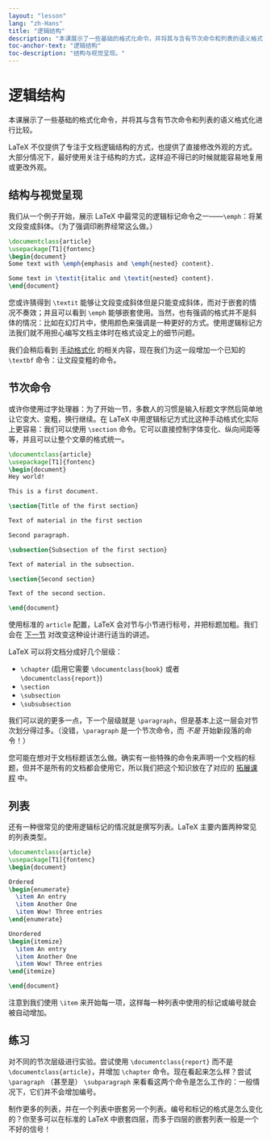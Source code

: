 ```yaml
---
layout: "lesson"
lang: "zh-Hans"
title: "逻辑结构"
description: "本课展示了一些基础的格式化命令，并将其与含有节次命令和列表的语义格式化进行比较。"
toc-anchor-text: "逻辑结构"
toc-description: "结构与视觉呈现。"
---
```


# 逻辑结构

<span
  class="summary">本课展示了一些基础的格式化命令，并将其与含有节次命令和列表的语义格式化进行比较。</span>

LaTeX 不仅提供了专注于文档逻辑结构的方式，也提供了直接修改外观的方式。大部分情况下，最好使用关注于结构的方式，这样迫不得已的时候就能容易地复用或更改外观。

## 结构与视觉呈现

我们从一个例子开始，展示 LaTeX 中最常见的逻辑标记命令之一——`\emph`：将某文段变成斜体。（为了强调印刷界经常这么做。）

```latex
\documentclass{article}
\usepackage[T1]{fontenc}
\begin{document}
Some text with \emph{emphasis and \emph{nested} content}.

Some text in \textit{italic and \textit{nested} content}.
\end{document}
```

您或许猜得到 `\textit` 能够让文段变成斜体但是只能变成斜体，而对于嵌套的情况不奏效；并且可以看到 `\emph` 能够嵌套使用。当然，也有强调的格式并不是斜体的情况：比如在幻灯片中，使用颜色来强调是一种更好的方式。使用逻辑标记方法我们就不用担心编写文档主体时在格式设定上的细节问题。

我们会稍后看到 [手动格式化](lesson-11) 的相关内容，现在我们为这一段增加一个已知的 `\textbf` 命令：让文段变粗的命令。

## 节次命令

或许你使用过字处理器：为了开始一节，多数人的习惯是输入标题文字然后简单地让它变大、变粗，换行继续。在 LaTeX 中用逻辑标记方式比这种手动格式化实际上更容易：我们可以使用 `\section` 命令。它可以直接控制字体变化、纵向间距等等，并且可以让整个文章的格式统一。

```latex
\documentclass{article}
\usepackage[T1]{fontenc}
\begin{document}
Hey world!

This is a first document.

\section{Title of the first section}

Text of material in the first section

Second paragraph.

\subsection{Subsection of the first section}

Text of material in the subsection.

\section{Second section}

Text of the second section.

\end{document}
```

使用标准的 `article` 配置，LaTeX 会对节与小节进行标号，并把标题加粗。我们会在 [下一节](lesson-05) 对改变这种设计进行适当的讲述。

LaTeX 可以将文档分成好几个层级：

- `\chapter` (启用它需要 `\documentclass{book}` 或者
  `\documentclass{report}`)
- `\section`
- `\subsection`
- `\subsubsection`

我们可以说的更多一点，下一个层级就是 `\paragraph`，但是基本上这一层会对节次划分得过多。（没错，`\paragraph` 是一个节次命令，而 _不是_ 开始新段落的命令！）

您可能在想对于文档标题该怎么做。确实有一些特殊的命令来声明一个文档的标题，但并不是所有的文档都会使用它，所以我们把这个知识放在了对应的 [拓展课程](lesson-04) 中。

## 列表

还有一种很常见的使用逻辑标记的情况就是撰写列表。LaTeX 主要内置两种常见的列表类型。

```latex
\documentclass{article}
\usepackage[T1]{fontenc}
\begin{document}

Ordered
\begin{enumerate}
  \item An entry
  \item Another One
  \item Wow! Three entries
\end{enumerate}

Unordered
\begin{itemize}
  \item An entry
  \item Another One
  \item Wow! Three entries
\end{itemize}

\end{document}
```

注意到我们使用 `\item` 来开始每一项，这样每一种列表中使用的标记或编号就会被自动增加。

## 练习

对不同的节次层级进行实验。尝试使用 `\documentclass{report}` 而不是 `\documentclass{article}`，并增加 `\chapter` 命令。现在看起来怎么样？尝试 `\paragraph` （甚至是） `\subparagraph` 来看看这两个命令是怎么工作的：一般情况下，它们并不会增加编号。

制作更多的列表，并在一个列表中嵌套另一个列表。编号和标记的格式是怎么变化的？你至多可以在标准的 LaTeX 中嵌套四层，而多于四层的嵌套列表一般是一个不好的信号！